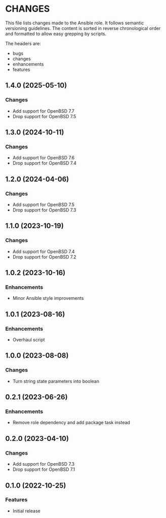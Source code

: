 # CHANGES

This file lists changes made to the Ansible role. It follows semantic versioning
guidelines. The content is sorted in reverse chronological order and formatted
to allow easy grepping by scripts.

The headers are:
- bugs
- changes
- enhancements
- features

## 1.4.0 (2025-05-10)

### Changes

- Add support for OpenBSD 7.7
- Drop support for OpenBSD 7.5

## 1.3.0 (2024-10-11)

### Changes

- Add support for OpenBSD 7.6
- Drop support for OpenBSD 7.4

## 1.2.0 (2024-04-06)

### Changes

- Add support for OpenBSD 7.5
- Drop support for OpenBSD 7.3

## 1.1.0 (2023-10-19)

### Changes

- Add support for OpenBSD 7.4
- Drop support for OpenBSD 7.2

## 1.0.2 (2023-10-16)

### Enhancements

- Minor Ansible style improvements

## 1.0.1 (2023-08-16)

### Enhancements

- Overhaul script

## 1.0.0 (2023-08-08)

### Changes

- Turn string state parameters into boolean

## 0.2.1 (2023-06-26)

### Enhancements

- Remove role dependency and add package task instead

## 0.2.0 (2023-04-10)

### Changes

- Add support for OpenBSD 7.3
- Drop support for OpenBSD 7.1

## 0.1.0 (2022-10-25)

### Features

- Initial release
